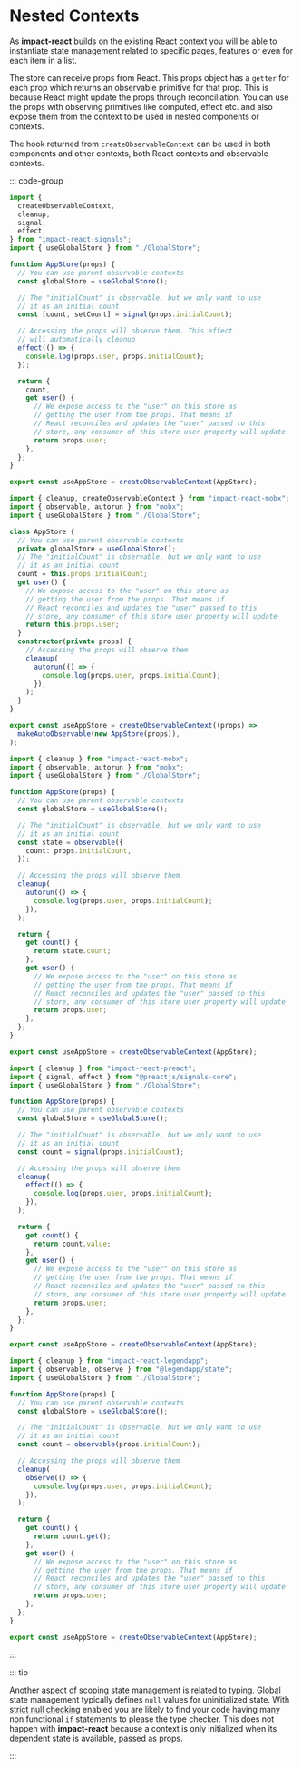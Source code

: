 # Nested Contexts

As **impact-react** builds on the existing React context you will be able to instantiate state management related to specific pages, features or even for each item in a list.

The store can receive props from React. This props object has a `getter` for each prop which returns an observable primitive for that prop. This is because React might update the props through reconciliation. You can use the props with observing primitives like computed, effect etc. and also expose them from the context to be used in nested components or contexts.

The hook returned from `createObservableContext` can be used in both components and other contexts, both React contexts and observable contexts.

::: code-group

```ts [Impact]
import {
  createObservableContext,
  cleanup,
  signal,
  effect,
} from "impact-react-signals";
import { useGlobalStore } from "./GlobalStore";

function AppStore(props) {
  // You can use parent observable contexts
  const globalStore = useGlobalStore();

  // The "initialCount" is observable, but we only want to use
  // it as an initial count
  const [count, setCount] = signal(props.initialCount);

  // Accessing the props will observe them. This effect
  // will automatically cleanup
  effect(() => {
    console.log(props.user, props.initialCount);
  });

  return {
    count,
    get user() {
      // We expose access to the "user" on this store as
      // getting the user from the props. That means if
      // React reconciles and updates the "user" passed to this
      // store, any consumer of this store user property will update
      return props.user;
    },
  };
}

export const useAppStore = createObservableContext(AppStore);
```

```ts [Mobx]
import { cleanup, createObservableContext } from "impact-react-mobx";
import { observable, autorun } from "mobx";
import { useGlobalStore } from "./GlobalStore";

class AppStore {
  // You can use parent observable contexts
  private globalStore = useGlobalStore();
  // The "initialCount" is observable, but we only want to use
  // it as an initial count
  count = this.props.initialCount;
  get user() {
    // We expose access to the "user" on this store as
    // getting the user from the props. That means if
    // React reconciles and updates the "user" passed to this
    // store, any consumer of this store user property will update
    return this.props.user;
  }
  constructor(private props) {
    // Accessing the props will observe them
    cleanup(
      autorun(() => {
        console.log(props.user, props.initialCount);
      }),
    );
  }
}

export const useAppStore = createObservableContext((props) =>
  makeAutoObservable(new AppStore(props)),
);
```

```ts [Mobx]
import { cleanup } from "impact-react-mobx";
import { observable, autorun } from "mobx";
import { useGlobalStore } from "./GlobalStore";

function AppStore(props) {
  // You can use parent observable contexts
  const globalStore = useGlobalStore();

  // The "initialCount" is observable, but we only want to use
  // it as an initial count
  const state = observable({
    count: props.initialCount,
  });

  // Accessing the props will observe them
  cleanup(
    autorun(() => {
      console.log(props.user, props.initialCount);
    }),
  );

  return {
    get count() {
      return state.count;
    },
    get user() {
      // We expose access to the "user" on this store as
      // getting the user from the props. That means if
      // React reconciles and updates the "user" passed to this
      // store, any consumer of this store user property will update
      return props.user;
    },
  };
}

export const useAppStore = createObservableContext(AppStore);
```

```ts [Preact]
import { cleanup } from "impact-react-preact";
import { signal, effect } from "@preactjs/signals-core";
import { useGlobalStore } from "./GlobalStore";

function AppStore(props) {
  // You can use parent observable contexts
  const globalStore = useGlobalStore();

  // The "initialCount" is observable, but we only want to use
  // it as an initial count
  const count = signal(props.initialCount);

  // Accessing the props will observe them
  cleanup(
    effect(() => {
      console.log(props.user, props.initialCount);
    }),
  );

  return {
    get count() {
      return count.value;
    },
    get user() {
      // We expose access to the "user" on this store as
      // getting the user from the props. That means if
      // React reconciles and updates the "user" passed to this
      // store, any consumer of this store user property will update
      return props.user;
    },
  };
}

export const useAppStore = createObservableContext(AppStore);
```

```ts [LegendApp]
import { cleanup } from "impact-react-legendapp";
import { observable, observe } from "@legendapp/state";
import { useGlobalStore } from "./GlobalStore";

function AppStore(props) {
  // You can use parent observable contexts
  const globalStore = useGlobalStore();

  // The "initialCount" is observable, but we only want to use
  // it as an initial count
  const count = observable(props.initialCount);

  // Accessing the props will observe them
  cleanup(
    observe(() => {
      console.log(props.user, props.initialCount);
    }),
  );

  return {
    get count() {
      return count.get();
    },
    get user() {
      // We expose access to the "user" on this store as
      // getting the user from the props. That means if
      // React reconciles and updates the "user" passed to this
      // store, any consumer of this store user property will update
      return props.user;
    },
  };
}

export const useAppStore = createObservableContext(AppStore);
```

:::

::: tip

Another aspect of scoping state management is related to typing. Global state management typically defines `null` values for uninitialized state. With [strict null checking](https://www.typescriptlang.org/tsconfig/strictNullChecks.html) enabled you are likely to find your code having many non functional `if` statements to please the type checker. This does not happen with **impact-react** because a context is only initialized when its dependent state is available, passed as props.

:::

